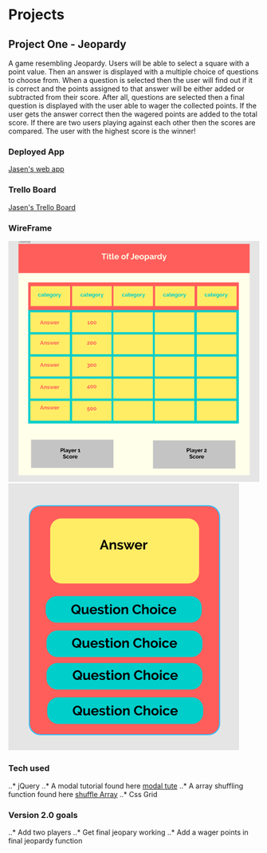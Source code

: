 # Projects
## Project One - Jeopardy
A game resembling Jeopardy. Users will be able to select a square with a point value. Then an answer is displayed with a multiple choice of questions to choose from. When a question is selected then the user will find out if it is correct and the points assigned to that answer will be either added or subtracted from their score. After all, questions are selected then a final question is displayed with the user able to wager the collected points. If the user gets the answer correct then the wagered points are added to the total score. If there are two users playing against each other then the scores are compared. The user with the highest score is the winner!

### Deployed App
[Jasen's web app](http://jovial-booth-ab8fa6.bitballoon.com/)


### Trello Board
[Jasen's Trello Board](https://trello.com/b/aNCKBiPU/project-one)

### WireFrame
![Jasen's wireframe](https://github.com/JasenABaker/Projects/blob/master/Jeopardy%20wireframe.png)
![More wireframe](https://github.com/JasenABaker/Projects/blob/master/answer%20wireframe.png)



### Tech used
..* jQuery
..* A modal tutorial found here 
[modal tute](https://www.youtube.com/watch?v=6ophW7Ask_0)
..* A array shuffling function found here 
[shuffle Array](https://stackoverflow.com/questions/6274339/how-can-i-shuffle-an-array)
..* Css Grid

### Version 2.0 goals
..* Add two players
..* Get final jeopary working
..* Add a wager points in final jeopardy function
